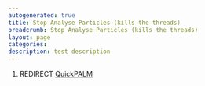 ```yaml
---
autogenerated: true
title: Stop Analyse Particles (kills the threads)
breadcrumb: Stop Analyse Particles (kills the threads)
layout: page
categories: 
description: test description
---
```


1.  REDIRECT [QuickPALM](QuickPALM)
